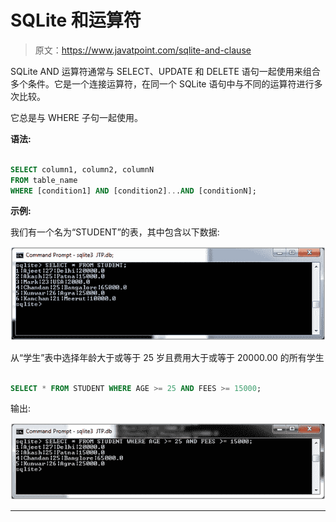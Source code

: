 # SQLite 和运算符

> 原文：<https://www.javatpoint.com/sqlite-and-clause>

SQLite AND 运算符通常与 SELECT、UPDATE 和 DELETE 语句一起使用来组合多个条件。它是一个连接运算符，在同一个 SQLite 语句中与不同的运算符进行多次比较。

它总是与 WHERE 子句一起使用。

**语法:**

```sql

SELECT column1, column2, columnN 
FROM table_name
WHERE [condition1] AND [condition2]...AND [conditionN]; 

```

**示例:**

我们有一个名为“STUDENT”的表，其中包含以下数据:

![Sqlite And operator 1](img/c2282fef6e6b059725da3183b69dbb75.png)

从“学生”表中选择年龄大于或等于 25 岁且费用大于或等于 20000.00 的所有学生

```sql

SELECT * FROM STUDENT WHERE AGE >= 25 AND FEES >= 15000; 

```

输出:

![Sqlite And operator 2](img/cd478866474296917f2c18d09dbcd99d.png)

* * *